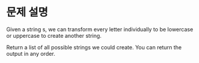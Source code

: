 # 문제 설명

Given a string s, we can transform every letter individually to be lowercase or uppercase to create another string.

Return a list of all possible strings we could create. You can return the output in any order.
